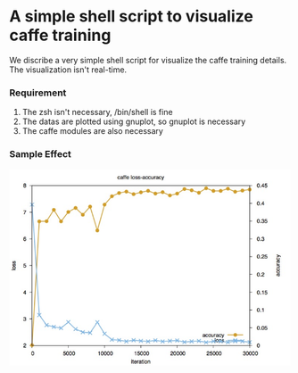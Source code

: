 # A simple shell script to visualize caffe training

We discribe a very simple shell script for visualize the caffe training details. The visualization isn't real-time.

### Requirement
1. The zsh isn't necessary, /bin/shell is fine 
2. The datas are plotted using gnuplot, so gnuplot is necessary 
3. The caffe modules are also necessary

### Sample Effect
![Sample](https://github.com/LouieYang/caf-visual-train/blob/master/Sample/curve.jpg)
